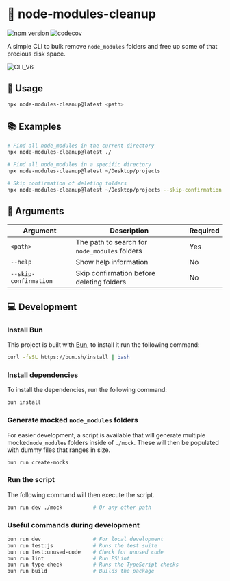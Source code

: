 # 🧹 node-modules-cleanup

[![npm version](https://badge.fury.io/js/node-modules-cleanup.svg)](https://badge.fury.io/js/node-modules-cleanup)
[![codecov](https://codecov.io/gh/sebastianekstrom/node-module-remover/graph/badge.svg?token=GOXVSJ3VQ0)](https://codecov.io/gh/sebastianekstrom/node-module-remover)

A simple CLI to bulk remove `node_modules` folders and free up some of that precious disk space.

![CLI_V6](https://imgur.com/eF26RAS.gif)

## 🚀 Usage

```bash
npx node-modules-cleanup@latest <path>
```

## 📚 Examples

```bash
# Find all node_modules in the current directory
npx node-modules-cleanup@latest ./

# Find all node_modules in a specific directory
npx node-modules-cleanup@latest ~/Desktop/projects

# Skip confirmation of deleting folders
npx node-modules-cleanup@latest ~/Desktop/projects --skip-confirmation
```

## 📝 Arguments

| Argument              | Description                                   | Required |
| --------------------- | --------------------------------------------- | -------- |
| `<path>`              | The path to search for `node_modules` folders | Yes      |
| `--help`              | Show help information                         | No       |
| `--skip-confirmation` | Skip confirmation before deleting folders     | No       |

## 💻 Development

### Install Bun

This project is built with [Bun](https://bun.sh/), to install it run the following command:

```bash
curl -fsSL https://bun.sh/install | bash
```

### Install dependencies

To install the dependencies, run the following command:

```bash
bun install
```

### Generate mocked `node_modules` folders

For easier development, a script is available that will generate multiple mocked`node_modules` folders inside of `./mock`. These will then be populated with dummy files that ranges in size.

```bash
bun run create-mocks
```

### Run the script

The following command will then execute the script.

```bash
bun run dev ./mock          # Or any other path
```

### Useful commands during development

```bash
bun run dev                 # For local development
bun run test:js             # Runs the test suite
bun run test:unused-code    # Check for unused code
bun run lint                # Run ESLint
bun run type-check          # Runs the TypeScript checks
bun run build               # Builds the package
```
